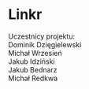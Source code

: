 # Linkr
Uczestnicy projektu:  
Dominik Dzięgielewski  
Michał Wrzesień  
Jakub Idziński  
Jakub Bednarz   
Michał Redkwa 
